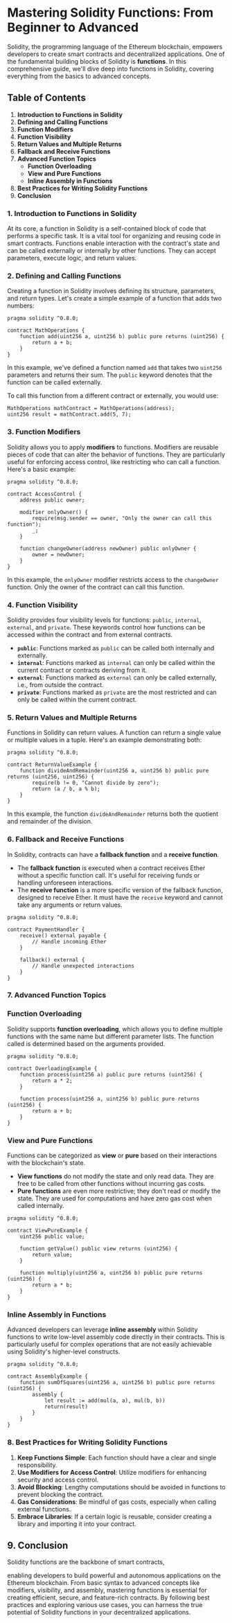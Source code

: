 # Mastering Solidity Functions: From Beginner to Advanced

Solidity, the programming language of the Ethereum blockchain, empowers developers to create smart contracts and decentralized applications. One of the fundamental building blocks of Solidity is **functions**. In this comprehensive guide, we'll dive deep into functions in Solidity, covering everything from the basics to advanced concepts.

## Table of Contents
1. **Introduction to Functions in Solidity**
2. **Defining and Calling Functions**
3. **Function Modifiers**
4. **Function Visibility**
5. **Return Values and Multiple Returns**
6. **Fallback and Receive Functions**
7. **Advanced Function Topics**
    - **Function Overloading**
    - **View and Pure Functions**
    - **Inline Assembly in Functions**
8. **Best Practices for Writing Solidity Functions**
9. **Conclusion**

### 1. Introduction to Functions in Solidity

At its core, a function in Solidity is a self-contained block of code that performs a specific task. It is a vital tool for organizing and reusing code in smart contracts. Functions enable interaction with the contract's state and can be called externally or internally by other functions. They can accept parameters, execute logic, and return values.

### 2. Defining and Calling Functions

Creating a function in Solidity involves defining its structure, parameters, and return types. Let's create a simple example of a function that adds two numbers:

```solidity
pragma solidity ^0.8.0;

contract MathOperations {
    function add(uint256 a, uint256 b) public pure returns (uint256) {
        return a + b;
    }
}
```

In this example, we've defined a function named `add` that takes two `uint256` parameters and returns their sum. The `public` keyword denotes that the function can be called externally.

To call this function from a different contract or externally, you would use:

```solidity
MathOperations mathContract = MathOperations(address);
uint256 result = mathContract.add(5, 7);
```

### 3. Function Modifiers

Solidity allows you to apply **modifiers** to functions. Modifiers are reusable pieces of code that can alter the behavior of functions. They are particularly useful for enforcing access control, like restricting who can call a function. Here's a basic example:

```solidity
pragma solidity ^0.8.0;

contract AccessControl {
    address public owner;

    modifier onlyOwner() {
        require(msg.sender == owner, "Only the owner can call this function");
        _;
    }

    function changeOwner(address newOwner) public onlyOwner {
        owner = newOwner;
    }
}
```

In this example, the `onlyOwner` modifier restricts access to the `changeOwner` function. Only the owner of the contract can call this function.

### 4. Function Visibility

Solidity provides four visibility levels for functions: `public`, `internal`, `external`, and `private`. These keywords control how functions can be accessed within the contract and from external contracts.

- **`public`**: Functions marked as `public` can be called both internally and externally.
- **`internal`**: Functions marked as `internal` can only be called within the current contract or contracts deriving from it.
- **`external`**: Functions marked as `external` can only be called externally, i.e., from outside the contract.
- **`private`**: Functions marked as `private` are the most restricted and can only be called within the current contract.

### 5. Return Values and Multiple Returns

Functions in Solidity can return values. A function can return a single value or multiple values in a tuple. Here's an example demonstrating both:

```solidity
pragma solidity ^0.8.0;

contract ReturnValueExample {
    function divideAndRemainder(uint256 a, uint256 b) public pure returns (uint256, uint256) {
        require(b != 0, "Cannot divide by zero");
        return (a / b, a % b);
    }
}
```

In this example, the function `divideAndRemainder` returns both the quotient and remainder of the division.

### 6. Fallback and Receive Functions

In Solidity, contracts can have a **fallback function** and a **receive function**.

- The **fallback function** is executed when a contract receives Ether without a specific function call. It's useful for receiving funds or handling unforeseen interactions.
- The **receive function** is a more specific version of the fallback function, designed to receive Ether. It must have the `receive` keyword and cannot take any arguments or return values.

```solidity
pragma solidity ^0.8.0;

contract PaymentHandler {
    receive() external payable {
        // Handle incoming Ether
    }

    fallback() external {
        // Handle unexpected interactions
    }
}
```

### 7. Advanced Function Topics

### Function Overloading

Solidity supports **function overloading**, which allows you to define multiple functions with the same name but different parameter lists. The function called is determined based on the arguments provided.

```solidity
pragma solidity ^0.8.0;

contract OverloadingExample {
    function process(uint256 a) public pure returns (uint256) {
        return a * 2;
    }

    function process(uint256 a, uint256 b) public pure returns (uint256) {
        return a + b;
    }
}
```

### View and Pure Functions

Functions can be categorized as **view** or **pure** based on their interactions with the blockchain's state.

- **View functions** do not modify the state and only read data. They are free to be called from other functions without incurring gas costs.
- **Pure functions** are even more restrictive; they don't read or modify the state. They are used for computations and have zero gas cost when called internally.

```solidity
pragma solidity ^0.8.0;

contract ViewPureExample {
    uint256 public value;

    function getValue() public view returns (uint256) {
        return value;
    }

    function multiply(uint256 a, uint256 b) public pure returns (uint256) {
        return a * b;
    }
}
```

### Inline Assembly in Functions

Advanced developers can leverage **inline assembly** within Solidity functions to write low-level assembly code directly in their contracts. This is particularly useful for complex operations that are not easily achievable using Solidity's higher-level constructs.

```solidity
pragma solidity ^0.8.0;

contract AssemblyExample {
    function sumOfSquares(uint256 a, uint256 b) public pure returns (uint256) {
        assembly {
            let result := add(mul(a, a), mul(b, b))
            return(result)
        }
    }
}
```

### 8. Best Practices for Writing Solidity Functions

1. **Keep Functions Simple**: Each function should have a clear and single responsibility.
2. **Use Modifiers for Access Control**: Utilize modifiers for enhancing security and access control.
3. **Avoid Blocking**: Lengthy computations should be avoided in functions to prevent blocking the contract.
4. **Gas Considerations**: Be mindful of gas costs, especially when calling external functions.
5. **Embrace Libraries**: If a certain logic is reusable, consider creating a library and importing it into your contract.

## 9. Conclusion

Solidity functions are the backbone of smart contracts,

 enabling developers to build powerful and autonomous applications on the Ethereum blockchain. From basic syntax to advanced concepts like modifiers, visibility, and assembly, mastering functions is essential for creating efficient, secure, and feature-rich contracts. By following best practices and exploring various use cases, you can harness the true potential of Solidity functions in your decentralized applications.